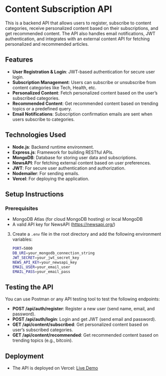 # Content Subscription API

This is a backend API that allows users to register, subscribe to content categories, receive personalized content based on their subscriptions, and get recommended content. The API also handles email notifications, JWT authentication, and integrates with an external content API for fetching personalized and recommended articles.

## Features

- **User Registration & Login**: JWT-based authentication for secure user login.
- **Subscription Management**: Users can subscribe or unsubscribe from content categories like Tech, Health, etc.
- **Personalized Content**: Fetch personalized content based on the user’s subscribed categories.
- **Recommended Content**: Get recommended content based on trending topics or a predefined query.
- **Email Notifications**: Subscription confirmation emails are sent when users subscribe to categories.

## Technologies Used

- **Node.js**: Backend runtime environment.
- **Express.js**: Framework for building RESTful APIs.
- **MongoDB**: Database for storing user data and subscriptions.
- **NewsAPI**: For fetching external content based on user preferences.
- **JWT**: For secure user authentication and authorization.
- **Nodemailer**: For sending emails.
- **Vercel**: For deploying the application.

## Setup Instructions

### Prerequisites

- MongoDB Atlas (for cloud MongoDB hosting) or local MongoDB
- A valid API key for NewsAPI (https://newsapi.org/)

3. Create a `.env` file in the root directory and add the following environment variables:
   ```bash
   PORT=5000
   DB_URI=your_mongodb_connection_string
   JWT_SECRET=your_jwt_secret_key
   NEWS_API_KEY=your_newsapi_key
   EMAIL_USER=your_email_user
   EMAIL_PASS=your_email_pass
   ```

## Testing the API

You can use Postman or any API testing tool to test the following endpoints:

- **POST /api/auth/register**: Register a new user (send name, email, and password).
- **POST /api/auth/login**: Login and get JWT (send email and password).
- **GET /api/content/subscribed**: Get personalized content based on user’s subscribed categories.
- **GET /api/content/recommended**: Get recommended content based on trending topics (e.g., bitcoin).

## Deployment

- The API is deployed on Vercel: [Live Demo](https://content-subscription-api.vercel.app/)
